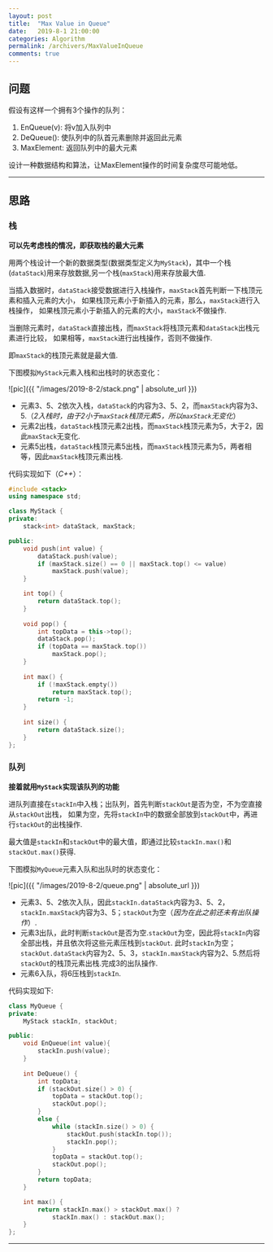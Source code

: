 ```yaml
---
layout: post
title:  "Max Value in Queue"
date:   2019-8-1 21:00:00
categories: Algorithm
permalink: /archivers/MaxValueInQueue
comments: true
---
```

## **问题**
假设有这样一个拥有3个操作的队列：
1. EnQueue(v): 将v加入队列中
2. DeQueue(): 使队列中的队首元素删除并返回此元素
3. MaxElement: 返回队列中的最大元素

设计一种数据结构和算法，让MaxElement操作的时间复杂度尽可能地低。
<!--more-->
* * *
## **思路**
### **栈**
**可以先考虑栈的情况，即获取栈的最大元素**

用两个栈设计一个新的数据类型(数据类型定义为`MyStack`)，其中一个栈(`dataStack`)用来存放数据,另一个栈(`maxStack`)用来存放最大值.

当插入数据时，`dataStack`接受数据进行入栈操作，`maxStack`首先判断一下栈顶元素和插入元素的大小，
如果栈顶元素小于新插入的元素，那么，`maxStack`进行入栈操作，
如果栈顶元素小于新插入的元素的大小，`maxStack`不做操作.

当删除元素时，`dataStack`直接出栈，而`maxStack`将栈顶元素和`dataStack`出栈元素进行比较，
如果相等，`maxStack`进行出栈操作，否则不做操作.

即`maxStack`的栈顶元素就是最大值.

下图模拟`MyStack`元素入栈和出栈时的状态变化：

![pic]({{ "/images/2019-8-2/stack.png" | absolute_url }})

* 元素3、5、2依次入栈，`dataStack`的内容为3、5、2，而`maxStack`内容为3、5.（*2入栈时，由于2小于`maxStack`栈顶元素5，所以`maxStack`无变化*）
* 元素2出栈，`dataStack`栈顶元素2出栈，而`maxStack`栈顶元素为5，大于2，因此`maxStack`无变化.
* 元素5出栈，`dataStack`栈顶元素5出栈，而`maxStack`栈顶元素为5，两者相等，因此`maxStack`栈顶元素出栈.

代码实现如下（*C++*）：
```cpp
#include <stack>
using namespace std;

class MyStack {
private:
    stack<int> dataStack, maxStack;

public:
    void push(int value) {
        dataStack.push(value);
        if (maxStack.size() == 0 || maxStack.top() <= value)
            maxStack.push(value);
    }

    int top() {
        return dataStack.top();
    }
    
    void pop() {
        int topData = this->top();
        dataStack.pop();
        if (topData == maxStack.top())
            maxStack.pop();
    }
    
    int max() {
        if (!maxStack.empty())
            return maxStack.top();
        return -1;
    }
    
    int size() {
        return dataStack.size();
    }
};
```
### **队列**

**接着就用`MyStack`实现该队列的功能**

进队列直接在`stackIn`中入栈；出队列，首先判断`stackOut`是否为空，不为空直接从`stackOut`出栈，
如果为空，先将`stackIn`中的数据全部放到`stackOut`中，再进行`stackOut`的出栈操作.

最大值是`stackIn`和`stackOut`中的最大值，即通过比较`stackIn.max()`和`stackOut.max()`获得.

下图模拟`MyQueue`元素入队和出队时的状态变化：

![pic]({{ "/images/2019-8-2/queue.png" | absolute_url }})

* 元素3、5、2依次入队，因此`stackIn.dataStack`内容为3、5、2，`stackIn.maxStack`内容为3、5；`stackOut`为空（*因为在此之前还未有出队操作*）.
* 元素3出队，此时判断`stackOut`是否为空.`stackOut`为空，因此将`stackIn`内容全部出栈，并且依次将这些元素压栈到`stackOut`.
此时`stackIn`为空；`stackOut.dataStack`内容为2、5、3，`stackIn.maxStack`内容为2、5.然后将`stackOut`的栈顶元素出栈.完成3的出队操作.
* 元素6入队，将6压栈到`stackIn`.

代码实现如下:
```cpp
class MyQueue {
private:
    MyStack stackIn, stackOut;

public:
    void EnQueue(int value){
        stackIn.push(value);
    }
    
    int DeQueue() {
        int topData;
        if (stackOut.size() > 0) {
            topData = stackOut.top();
            stackOut.pop();
        }
        else {
            while (stackIn.size() > 0) {
                stackOut.push(stackIn.top());
                stackIn.pop();
            }
            topData = stackOut.top();
            stackOut.pop();
        }
        return topData;
    }

    int max() {
        return stackIn.max() > stackOut.max() ?
        	stackIn.max() : stackOut.max();
    }
};
```
* * *
